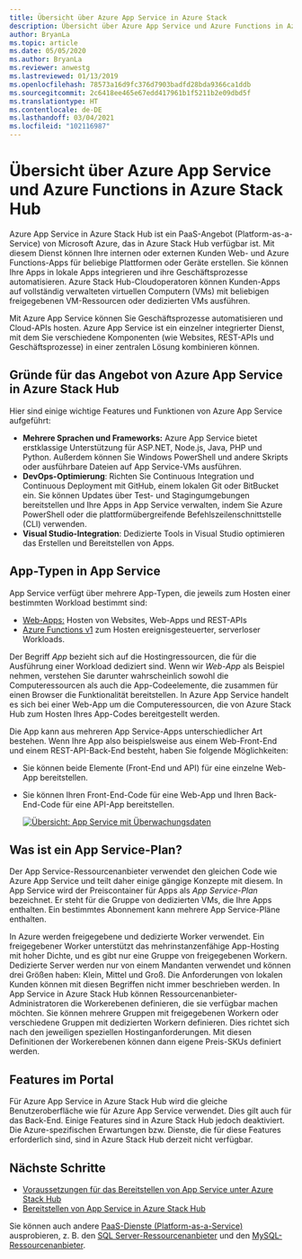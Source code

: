 ```yaml
---
title: Übersicht über Azure App Service in Azure Stack
description: Übersicht über Azure App Service und Azure Functions in Azure Stack Hub.
author: BryanLa
ms.topic: article
ms.date: 05/05/2020
ms.author: BryanLa
ms.reviewer: anwestg
ms.lastreviewed: 01/13/2019
ms.openlocfilehash: 78573a16d9fc376d7903badfd28bda9366ca1ddb
ms.sourcegitcommit: 2c6418ee465e67edd417961b1f5211b2e09dbd5f
ms.translationtype: HT
ms.contentlocale: de-DE
ms.lasthandoff: 03/04/2021
ms.locfileid: "102116987"
---
```

# <a name="azure-app-service-and-azure-functions-on-azure-stack-hub-overview"></a>Übersicht über Azure App Service und Azure Functions in Azure Stack Hub

Azure App Service in Azure Stack Hub ist ein PaaS-Angebot (Platform-as-a-Service) von Microsoft Azure, das in Azure Stack Hub verfügbar ist. Mit diesem Dienst können Ihre internen oder externen Kunden Web- und Azure Functions-Apps für beliebige Plattformen oder Geräte erstellen. Sie können Ihre Apps in lokale Apps integrieren und ihre Geschäftsprozesse automatisieren. Azure Stack Hub-Cloudoperatoren können Kunden-Apps auf vollständig verwalteten virtuellen Computern (VMs) mit beliebigen freigegebenen VM-Ressourcen oder dedizierten VMs ausführen.

Mit Azure App Service können Sie Geschäftsprozesse automatisieren und Cloud-APIs hosten. Azure App Service ist ein einzelner integrierter Dienst, mit dem Sie verschiedene Komponenten (wie Websites, REST-APIs und Geschäftsprozesse) in einer zentralen Lösung kombinieren können.

## <a name="why-offer-azure-app-service-on-azure-stack-hub"></a>Gründe für das Angebot von Azure App Service in Azure Stack Hub

Hier sind einige wichtige Features und Funktionen von Azure App Service aufgeführt:

- **Mehrere Sprachen und Frameworks:** Azure App Service bietet erstklassige Unterstützung für ASP.NET, Node.js, Java, PHP und Python. Außerdem können Sie Windows PowerShell und andere Skripts oder ausführbare Dateien auf App Service-VMs ausführen.
- **DevOps-Optimierung**: Richten Sie Continuous Integration und Continuous Deployment mit GitHub, einem lokalen Git oder BitBucket ein. Sie können Updates über Test- und Stagingumgebungen bereitstellen und Ihre Apps in App Service verwalten, indem Sie Azure PowerShell oder die plattformübergreifende Befehlszeilenschnittstelle (CLI) verwenden.
- **Visual Studio-Integration**: Dedizierte Tools in Visual Studio optimieren das Erstellen und Bereitstellen von Apps.

## <a name="app-types-in-app-service"></a>App-Typen in App Service

App Service verfügt über mehrere App-Typen, die jeweils zum Hosten einer bestimmten Workload bestimmt sind:

- [Web-Apps:](/azure/app-service/overview) Hosten von Websites, Web-Apps und REST-APIs
- [Azure Functions v1](/azure/azure-functions/functions-versions) zum Hosten ereignisgesteuerter, serverloser Workloads.

Der Begriff *App* bezieht sich auf die Hostingressourcen, die für die Ausführung einer Workload dediziert sind. Wenn wir *Web-App* als Beispiel nehmen, verstehen Sie darunter wahrscheinlich sowohl die Computeressourcen als auch die App-Codeelemente, die zusammen für einen Browser die Funktionalität bereitstellen. In Azure App Service handelt es sich bei einer Web-App um die Computeressourcen, die von Azure Stack Hub zum Hosten Ihres App-Codes bereitgestellt werden.

Die App kann aus mehreren App Service-Apps unterschiedlicher Art bestehen. Wenn Ihre App also beispielsweise aus einem Web-Front-End und einem REST-API-Back-End besteht, haben Sie folgende Möglichkeiten:

- Sie können beide Elemente (Front-End und API) für eine einzelne Web-App bereitstellen.
- Sie können Ihren Front-End-Code für eine Web-App und Ihren Back-End-Code für eine API-App bereitstellen.

   [![Übersicht: App Service mit Überwachungsdaten](media/azure-stack-app-service-overview/image01.png "Übersicht: App Service mit Überwachungsdaten")](media/azure-stack-app-service-overview/image01.png#lightbox)

## <a name="what-is-an-app-service-plan"></a>Was ist ein App Service-Plan?

Der App Service-Ressourcenanbieter verwendet den gleichen Code wie Azure App Service und teilt daher einige gängige Konzepte mit diesem. In App Service wird der Preiscontainer für Apps als *App Service-Plan* bezeichnet. Er steht für die Gruppe von dedizierten VMs, die Ihre Apps enthalten. Ein bestimmtes Abonnement kann mehrere App Service-Pläne enthalten.

In Azure werden freigegebene und dedizierte Worker verwendet. Ein freigegebener Worker unterstützt das mehrinstanzenfähige App-Hosting mit hoher Dichte, und es gibt nur eine Gruppe von freigegebenen Workern. Dedizierte Server werden nur von einem Mandanten verwendet und können drei Größen haben: Klein, Mittel und Groß. Die Anforderungen von lokalen Kunden können mit diesen Begriffen nicht immer beschrieben werden. In App Service in Azure Stack Hub können Ressourcenanbieter-Administratoren die Workerebenen definieren, die sie verfügbar machen möchten. Sie können mehrere Gruppen mit freigegebenen Workern oder verschiedene Gruppen mit dedizierten Workern definieren. Dies richtet sich nach den jeweiligen speziellen Hostinganforderungen. Mit diesen Definitionen der Workerebenen können dann eigene Preis-SKUs definiert werden.

## <a name="portal-features"></a>Features im Portal

Für Azure App Service in Azure Stack Hub wird die gleiche Benutzeroberfläche wie für Azure App Service verwendet. Dies gilt auch für das Back-End. Einige Features sind in Azure Stack Hub jedoch deaktiviert. Die Azure-spezifischen Erwartungen bzw. Dienste, die für diese Features erforderlich sind, sind in Azure Stack Hub derzeit nicht verfügbar.

## <a name="next-steps"></a>Nächste Schritte

- [Voraussetzungen für das Bereitstellen von App Service unter Azure Stack Hub](azure-stack-app-service-before-you-get-started.md)
- [Bereitstellen von App Service in Azure Stack Hub](azure-stack-app-service-deploy.md)

Sie können auch andere [PaaS-Dienste (Platform-as-a-Service)](service-plan-offer-subscription-overview.md) ausprobieren, z. B. den [SQL Server-Ressourcenanbieter](azure-stack-sql-resource-provider-deploy.md) und den [MySQL-Ressourcenanbieter](azure-stack-mysql-resource-provider-deploy.md).

